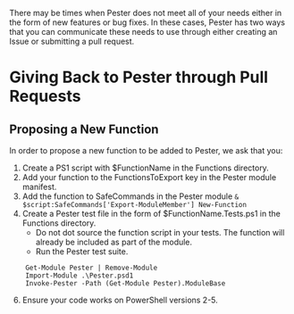 There may be times when Pester does not meet all of your needs either in the form of new features or bug fixes. In these cases, Pester has two ways that you can communicate these needs to use through either creating an Issue or submitting a pull request.


# Giving Back to Pester through Pull Requests

## Proposing a New Function

In order to propose a new function to be added to Pester, we ask that you:

1. Create a PS1 script with $FunctionName in the Functions directory.
2. Add your function to the FunctionsToExport key in the Pester module manifest.
3. Add the function to SafeCommands in the Pester module
   `& $script:SafeCommands['Export-ModuleMember'] New-Function`
3. Create a Pester test file in the form of $FunctionName.Tests.ps1 in the Functions directory.
   - Do not dot source the function script in your tests. The function will already be included as part of the module.
   - Run the Pester test suite.
````
    Get-Module Pester | Remove-Module 
    Import-Module .\Pester.psd1
    Invoke-Pester -Path (Get-Module Pester).ModuleBase
````
6. Ensure your code works on PowerShell versions 2-5.
